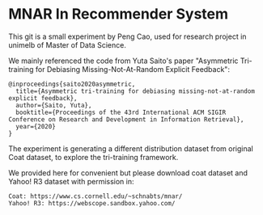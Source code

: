 # MNAR In Recommender System

This git is a small experiment by Peng Cao, used for research project in unimelb of Master of Data Science.

We mainly referenced the code from Yuta Saito's paper "Asymmetric Tri-training for Debiasing Missing-Not-At-Random Explicit Feedback":
```python=
@inproceedings{saito2020asymmetric,
  title={Asymmetric tri-training for debiasing missing-not-at-random explicit feedback},
  author={Saito, Yuta},
  booktitle={Proceedings of the 43rd International ACM SIGIR Conference on Research and Development in Information Retrieval},
  year={2020}
}
```

The experiment is generating a different distribution dataset from original Coat dataset, to explore the tri-training framework. 

We provided here for convenient but please download coat dataset and Yahoo! R3 dataset with permission in:

```python=
Coat: https://www.cs.cornell.edu/~schnabts/mnar/
Yahoo! R3: https://webscope.sandbox.yahoo.com/
```